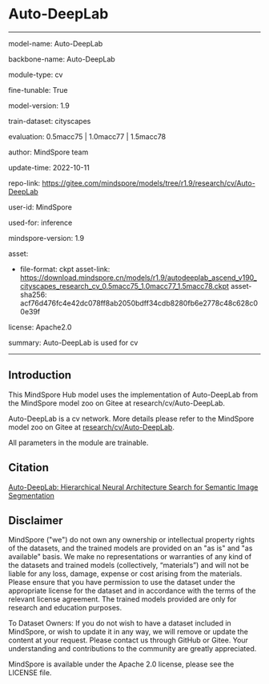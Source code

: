 # Auto-DeepLab

---

model-name: Auto-DeepLab

backbone-name: Auto-DeepLab

module-type: cv

fine-tunable: True

model-version: 1.9

train-dataset: cityscapes

evaluation: 0.5macc75 | 1.0macc77 | 1.5macc78

author: MindSpore team

update-time: 2022-10-11

repo-link: <https://gitee.com/mindspore/models/tree/r1.9/research/cv/Auto-DeepLab>

user-id: MindSpore

used-for: inference

mindspore-version: 1.9

asset:

-
    file-format: ckpt
    asset-link: <https://download.mindspore.cn/models/r1.9/autodeeplab_ascend_v190_cityscapes_research_cv_0.5macc75_1.0macc77_1.5macc78.ckpt>
    asset-sha256: acf76d476fc4e42dc078ff8ab2050bdff34cdb8280fb6e2778c48c628c00e39f

license: Apache2.0

summary: Auto-DeepLab is used for cv

---

## Introduction

This MindSpore Hub model uses the implementation of Auto-DeepLab from the MindSpore model zoo on Gitee at research/cv/Auto-DeepLab.

Auto-DeepLab is a cv network. More details please refer to the MindSpore model zoo on Gitee at [research/cv/Auto-DeepLab](https://gitee.com/mindspore/models/blob/r1.9/research/cv/Auto-DeepLab/README.md).

All parameters in the module are trainable.

## Citation

[Auto-DeepLab: Hierarchical Neural Architecture Search for Semantic Image Segmentation](https://arxiv.org/pdf/1901.02985v2.pdf)

## Disclaimer

MindSpore ("we") do not own any ownership or intellectual property rights of the datasets, and the trained models are provided on an "as is" and "as available" basis. We make no representations or warranties of any kind of the datasets and trained models (collectively, “materials”) and will not be liable for any loss, damage, expense or cost arising from the materials. Please ensure that you have permission to use the dataset under the appropriate license for the dataset and in accordance with the terms of the relevant license agreement. The trained models provided are only for research and education purposes.

To Dataset Owners: If you do not wish to have a dataset included in MindSpore, or wish to update it in any way, we will remove or update the content at your request. Please contact us through GitHub or Gitee. Your understanding and contributions to the community are greatly appreciated.

MindSpore is available under the Apache 2.0 license, please see the LICENSE file.
